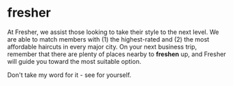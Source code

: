 # fresher
At Fresher, we assist those looking to take their style to the next level. We are able to match members with (1) the highest-rated and (2) the most affordable haircuts in every major city. On your next business trip, remember that there are plenty of places nearby to **freshen** up, and Fresher will guide you toward the most suitable option. 

Don't take my word for it - see for yourself.
